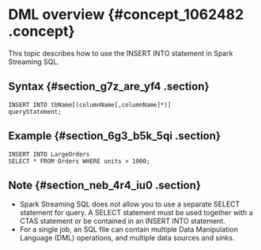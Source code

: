 # DML overview {#concept_1062482 .concept}

This topic describes how to use the INSERT INTO statement in Spark Streaming SQL.

## Syntax {#section_g7z_are_yf4 .section}

``` {#codeblock_ebt_vxm_7dh}
INSERT INTO tbName[(columnName[,columnName]*)]
queryStatement;
```

## Example {#section_6g3_b5k_5qi .section}

``` {#codeblock_br3_sdv_cxz}
INSERT INTO LargeOrders
SELECT * FROM Orders WHERE units > 1000;
```

## Note {#section_neb_4r4_iu0 .section}

-   Spark Streaming SQL does not allow you to use a separate SELECT statement for query. A SELECT statement must be used together with a CTAS statement or be contained in an INSERT INTO statement.
-   For a single job, an SQL file can contain multiple Data Manipulation Language \(DML\) operations, and multiple data sources and sinks.

